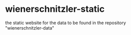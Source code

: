 # wienerschnitzler-static
the static website for the data to be found in the repository "wienerschnitzler-data"
